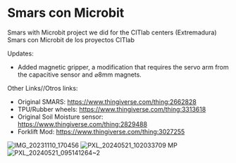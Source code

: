 # Smars con Microbit
 Smars with Microbit project we did for the CITlab centers (Extremadura)
 Smars con Microbit de los proyectos CITlab

 Updates:
   * Added magnetic gripper, a modification that requires the servo arm from the capacitive sensor and ⌀8mm magnets.
 
 Other Links//Otros links:
   * Original SMARS: https://www.thingiverse.com/thing:2662828
   * TPU/Rubber wheels: https://www.thingiverse.com/thing:3313618
   * Original Soil Moisture sensor: https://www.thingiverse.com/thing:2829488
   * Forklift Mod: https://www.thingiverse.com/thing:3027255

 
 ![IMG_20231110_170456](https://github.com/FabLab-Merida/Smars-con-Microbit/assets/118526185/2c8811e0-ef91-48a3-a4ba-fa0f70a8f0a7)
 ![PXL_20240521_102033709 MP](https://github.com/FabLab-Merida/Smars-con-Microbit/assets/118526185/efccbec6-44f3-41c8-972d-83beda712883) 
 ![PXL_20240521_095141264~2](https://github.com/FabLab-Merida/Smars-con-Microbit/assets/118526185/94715b46-2c68-4e70-bebe-45e0c6826ebd)
